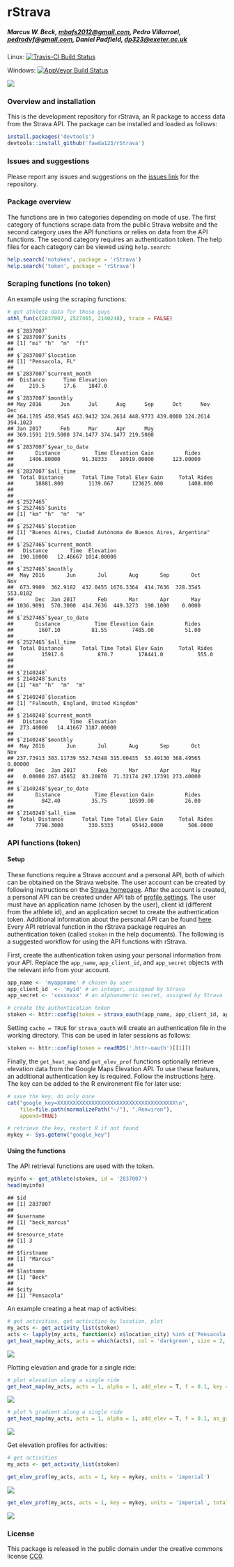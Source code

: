 
# rStrava

##### *Marcus W. Beck, mbafs2012@gmail.com, Pedro Villarroel, pedrodvf@gmail.com, Daniel Padfield, dp323@exeter.ac.uk*

Linux: [![Travis-CI Build Status](https://travis-ci.org/fawda123/rStrava.svg?branch=master)](https://travis-ci.org/fawda123/rStrava)

Windows: [![AppVeyor Build Status](https://ci.appveyor.com/api/projects/status/github/fawda123/rStrava?branch=master)](https://ci.appveyor.com/project/fawda123/rStrava)

![](api_logo_pwrdBy_strava_horiz_light.png)

### Overview and installation

This is the development repository for rStrava, an R package to access data from the Strava API.  The package can be installed and loaded as follows:


```r
install.packages('devtools')
devtools::install_github('fawda123/rStrava')
```

### Issues and suggestions

Please report any issues and suggestions on the [issues link](https://github.com/fawda123/rStrava/issues) for the repository.

### Package overview

The functions are in two categories depending on mode of use.  The first category of functions scrape data from the public Strava website and the second category uses the API functions or relies on data from the API functions.  The second category requires an authentication token.  The help files for each category can be viewed using ```help.search```:


```r
help.search('notoken', package = 'rStrava')
help.search('token', package = 'rStrava')
```

### Scraping functions (no token)

An example using the scraping functions:


```r
# get athlete data for these guys
athl_fun(c(2837007, 2527465, 2140248), trace = FALSE)
```

```
## $`2837007`
## $`2837007`$units
## [1] "mi" "h"  "m"  "ft"
## 
## $`2837007`$location
## [1] "Pensacola, FL"
## 
## $`2837007`$current_month
##  Distance      Time Elevation 
##     219.5      17.6    1847.0 
## 
## $`2837007`$monthly
## May 2016      Jun      Jul      Aug      Sep      Oct      Nov      Dec 
## 364.1705 458.9545 463.9432 324.2614 448.9773 439.0000 324.2614 394.1023 
## Jan 2017      Feb      Mar      Apr      May 
## 369.1591 219.5000 374.1477 374.1477 219.5000 
## 
## $`2837007`$year_to_date
##       Distance           Time Elevation Gain          Rides 
##     1406.80000       91.38333    10919.00000      123.00000 
## 
## $`2837007`$all_time
##  Total Distance      Total Time Total Elev Gain     Total Rides 
##       18881.800        1139.667      123625.000        1408.000 
## 
## 
## $`2527465`
## $`2527465`$units
## [1] "km" "h"  "m"  "m" 
## 
## $`2527465`$location
## [1] "Buenos Aires, Ciudad Autónoma de Buenos Aires, Argentina"
## 
## $`2527465`$current_month
##   Distance       Time  Elevation 
##  190.10000   12.46667 1014.00000 
## 
## $`2527465`$monthly
##  May 2016       Jun       Jul       Aug       Sep       Oct       Nov 
##  673.9909  362.9182  432.0455 1676.3364  414.7636  328.3545  553.0182 
##       Dec  Jan 2017       Feb       Mar       Apr       May 
## 1036.9091  570.3000  414.7636  449.3273  190.1000    0.0000 
## 
## $`2527465`$year_to_date
##       Distance           Time Elevation Gain          Rides 
##        1607.10          81.55        7485.00          51.00 
## 
## $`2527465`$all_time
##  Total Distance      Total Time Total Elev Gain     Total Rides 
##         15917.6           870.7        178441.0           555.0 
## 
## 
## $`2140248`
## $`2140248`$units
## [1] "km" "h"  "m"  "m" 
## 
## $`2140248`$location
## [1] "Falmouth, England, United Kingdom"
## 
## $`2140248`$current_month
##   Distance       Time  Elevation 
##  273.40000   14.41667 3187.00000 
## 
## $`2140248`$monthly
##  May 2016       Jun       Jul       Aug       Sep       Oct       Nov 
## 237.73913 303.11739 552.74348 315.00435  53.49130 368.49565   0.00000 
##       Dec  Jan 2017       Feb       Mar       Apr       May 
##   0.00000 267.45652  83.20870  71.32174 297.17391 273.40000 
## 
## $`2140248`$year_to_date
##       Distance           Time Elevation Gain          Rides 
##         842.40          35.75       10599.00          26.00 
## 
## $`2140248`$all_time
##  Total Distance      Total Time Total Elev Gain     Total Rides 
##       7798.3000        330.5333      95442.0000        506.0000
```

### API functions (token)

#### Setup 

These functions require a Strava account and a personal API, both of which can be obtained on the Strava website.  The user account can be created by following instructions on the [Strava homepage](https://www.strava.com/).  After the account is created, a personal API can be created under API tab of [profile settings](https://www.strava.com/settings/api).  The user must have an application name (chosen by the user), client id (different from the athlete id), and an application secret to create the authentication token.  Additional information about the personal API can be found [here](https://strava.github.io/api/).  Every API retrieval function in the rStrava package requires an authentication token (called `stoken` in the help documents).  The following is a suggested workflow for using the API functions with rStrava.

First, create the authentication token using your personal information from your API.  Replace the `app_name`, `app_client_id`, and `app_secret` objects with the relevant info from your account.

```r
app_name <- 'myappname' # chosen by user
app_client_id  <- 'myid' # an integer, assigned by Strava
app_secret <- 'xxxxxxxx' # an alphanumeric secret, assigned by Strava

# create the authentication token
stoken <- httr::config(token = strava_oauth(app_name, app_client_id, app_secret))
```

Setting `cache = TRUE` for `strava_oauth` will create an authentication file in the working directory. This can be used in later sessions as follows:

```r
stoken <- httr::config(token = readRDS('.httr-oauth')[[1]])
```

Finally, the `get_heat_map` and `get_elev_prof` functions optionally retrieve elevation data from the Google Maps Elevation API. To use these features, an additional authentication key is required.  Follow the instructions [here](https://developers.google.com/maps/documentation/elevation/#api_key).  The key can be added to the R environment file for later use:


```r
# save the key, do only once
cat("google_key=XXXXXXXXXXXXXXXXXXXXXXXXXXXXXXXXXXXXXX\n",
    file=file.path(normalizePath("~/"), ".Renviron"),
    append=TRUE)

# retrieve the key, restart R if not found
mykey <- Sys.getenv("google_key")
```

#### Using the functions

The API retrieval functions are used with the token.


```r
myinfo <- get_athlete(stoken, id = '2837007')
head(myinfo)
```

```
## $id
## [1] 2837007
## 
## $username
## [1] "beck_marcus"
## 
## $resource_state
## [1] 3
## 
## $firstname
## [1] "Marcus"
## 
## $lastname
## [1] "Beck"
## 
## $city
## [1] "Pensacola"
```

An example creating a heat map of activities:

```r
# get activities, get activities by location, plot
my_acts <- get_activity_list(stoken)
acts <- lapply(my_acts, function(x) x$location_city) %in% c('Pensacola', 'Pensacola Beach', 'Milton') 
get_heat_map(my_acts, acts = which(acts), col = 'darkgreen', size = 2, dist = F)
```

![](README_files/figure-html/unnamed-chunk-10-1.png)<!-- -->

Plotting elevation and grade for a single ride:

```r
# plot elevation along a single ride
get_heat_map(my_acts, acts = 1, alpha = 1, add_elev = T, f = 0.1, key = mykey, size = 2, col = 'Spectral', maptype = 'satellite', units = 'imperial')
```

![](README_files/figure-html/unnamed-chunk-11-1.png)<!-- -->

```r
# plot % gradient along a single ride
get_heat_map(my_acts, acts = 1, alpha = 1, add_elev = T, f = 0.1, as_grad = T, key = mykey, size = 2, col = 'Spectral', expand = 5, maptype = 'satellite', units = 'imperial')
```

![](README_files/figure-html/unnamed-chunk-11-2.png)<!-- -->

Get elevation profiles for activities:

```r
# get activities
my_acts <- get_activity_list(stoken) 

get_elev_prof(my_acts, acts = 1, key = mykey, units = 'imperial')
```

![](README_files/figure-html/unnamed-chunk-12-1.png)<!-- -->

```r
get_elev_prof(my_acts, acts = 1, key = mykey, units = 'imperial', total = T)
```

![](README_files/figure-html/unnamed-chunk-12-2.png)<!-- -->

### License

This package is released in the public domain under the creative commons license [CC0](https://tldrlegal.com/license/creative-commons-cc0-1.0-universal). 
